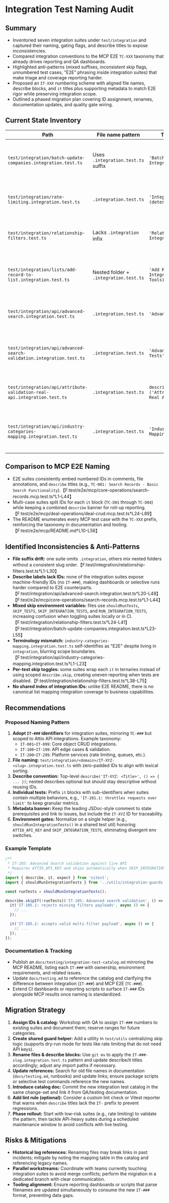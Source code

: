 # Integration Test Naming Audit

## Summary

- Inventoried seven integration suites under `test/integration` and captured their naming, gating flags, and describe titles to expose inconsistencies.
- Compared integration conventions to the MCP E2E `TC-XXX` taxonomy that already drives reporting and QA dashboards.
- Highlighted anti-patterns (mixed suffixes, inconsistent skip flags, unnumbered test cases, "E2E" phrasing inside integration suites) that make triage and coverage reporting harder.
- Proposed an `IT-XXX` numbering scheme with aligned file names, describe blocks, and `it` titles plus supporting metadata to match E2E rigor while preserving integration scope.
- Outlined a phased migration plan covering ID assignment, renames, documentation updates, and quality gate wiring.

## Current State Inventory

| Path                                                                     | File name pattern                      | Top-level `describe`                                                      | Execution gate                                                               | Notes                                                                                                                                                  |
| ------------------------------------------------------------------------ | -------------------------------------- | ------------------------------------------------------------------------- | ---------------------------------------------------------------------------- | ------------------------------------------------------------------------------------------------------------------------------------------------------ |
| `test/integration/batch-update-companies.integration.test.ts`            | Uses `.integration.test.ts` suffix     | `'Batch Company Operations - Integration'`                                | `shouldRunTests` wrapper around `ATTIO_API_KEY` and `SKIP_INTEGRATION_TESTS` | Mixes `beforeAll` guards and console warnings without numeric IDs.【F:test/integration/batch-update-companies.integration.test.ts†L1-L78】             |
| `test/integration/rate-limiting.integration.test.ts`                     | `.integration.test.ts`                 | `'Integration: Rate limiting (deterministic)'`                            | No env guard (pure local)                                                    | Deterministic/unit-style test still labeled integration, lacks ID.【F:test/integration/rate-limiting.integration.test.ts†L1-L49】                      |
| `test/integration/relationship-filters.test.ts`                          | Lacks `.integration` infix             | `'Relationship Filter Integration Tests'`                                 | `RUN_INTEGRATION_TESTS` must be `true` plus `ATTIO_API_KEY`                  | Only suite using `RUN_INTEGRATION_TESTS`, mixes `it`/`it.skip` toggles per block.【F:test/integration/relationship-filters.test.ts†L1-L111】           |
| `test/integration/lists/add-record-to-list.integration.test.ts`          | Nested folder + `.integration.test.ts` | `'Add Record To List Integration (Universal Tools)'`                      | `SKIP_INTEGRATION_TESTS` or missing env; provides manual config message      | First-class docstring but no numeric naming, uses `test.skip` fallback stub.【F:test/integration/lists/add-record-to-list.integration.test.ts†L1-L75】 |
| `test/integration/api/advanced-search.integration.test.ts`               | `.integration.test.ts`                 | `'Advanced Search API Tests'`                                             | `SKIP_TESTS` guard for `ATTIO_API_KEY`/`SKIP_INTEGRATION_TESTS`              | Nested describes lack numeric IDs and reuse general phrasing.【F:test/integration/api/advanced-search.integration.test.ts†L20-L68】                    |
| `test/integration/api/advanced-search-validation.integration.test.ts`    | `.integration.test.ts`                 | `'Advanced Search Validation Tests'`                                      | `SKIP_TESTS` guard                                                           | Validation focus but same naming as API test; no numbering.【F:test/integration/api/advanced-search-validation.integration.test.ts†L20-L53】           |
| `test/integration/api/attribute-validation-real-api.integration.test.ts` | `.integration.test.ts`                 | `describe.skipIf(SKIP_TESTS)('Attribute Validation with Real Attio API')` | `SKIP_TESTS` guard                                                           | Uses `describe.skipIf`, unique to this suite.【F:test/integration/api/attribute-validation-real-api.integration.test.ts†L53-L76】                      |
| `test/integration/api/industry-categories-mapping.integration.test.ts`   | `.integration.test.ts`                 | `'Industry-Categories Mapping - E2E Tests'`                               | `SKIP_INTEGRATION_TESTS` plus feature flag                                   | Calls itself "E2E" despite location in integration folder.【F:test/integration/api/industry-categories-mapping.integration.test.ts†L1-L69】            |

## Comparison to MCP E2E Naming

- E2E suites consistently embed numbered IDs in comments, file annotations, and `describe` titles (e.g., `TC-001: Search Records - Basic Search Functionality`).【F:test/e2e/mcp/core-operations/search-records.mcp.test.ts†L1-L44】
- Multi-case suites split IDs for each `it` block (`TC-D01` through `TC-D04`) while keeping a combined `describe` banner for roll-up reporting.【F:test/e2e/mcp/deal-operations/deal-crud.mcp.test.ts†L24-L89】
- The README enumerates every MCP test case with the `TC-XXX` prefix, reinforcing the taxonomy in documentation and tooling.【F:test/e2e/mcp/README.md†L10-L56】

## Identified Inconsistencies & Anti-Patterns

- **File suffix drift:** one suite omits `.integration`, others mix nested folders without a consistent slug order.【F:test/integration/relationship-filters.test.ts†L1-L30】
- **Describe labels lack IDs:** none of the integration suites expose machine-friendly IDs (no `IT-###`), making dashboards or selective runs harder compared to E2E counterparts.【F:test/integration/api/advanced-search.integration.test.ts†L20-L48】【F:test/e2e/mcp/core-operations/search-records.mcp.test.ts†L1-L44】
- **Mixed skip environment variables:** files use `shouldRunTests`, `SKIP_TESTS`, `SKIP_INTEGRATION_TESTS`, and `RUN_INTEGRATION_TESTS`, increasing confusion when toggling suites locally or in CI.【F:test/integration/relationship-filters.test.ts†L24-L41】【F:test/integration/batch-update-companies.integration.test.ts†L23-L55】
- **Terminology mismatch:** `industry-categories-mapping.integration.test.ts` self-identifies as "E2E" despite living in `integration`, blurring scope boundaries.【F:test/integration/api/industry-categories-mapping.integration.test.ts†L1-L23】
- **Per-test skip toggles:** some suites wrap each `it` in ternaries instead of using scoped `describe.skip`, creating uneven reporting when tests are disabled.【F:test/integration/relationship-filters.test.ts†L38-L75】
- **No shared index of integration IDs:** unlike E2E README, there is no canonical list mapping integration coverage to business capabilities.

## Recommendations

### Proposed Naming Pattern

1. **Adopt `IT-###` identifiers** for integration suites, mirroring `TC-###` but scoped to Attio API integrations. Example taxonomy:
   - `IT-001`–`IT-099`: Core object CRUD integrations.
   - `IT-100`–`IT-199`: API edge cases & validation.
   - `IT-200`–`IT-299`: Platform services (rate limiting, queues, etc.).
2. **File naming:** `test/integration/<domain>/IT-XYZ-<slug>.integration.test.ts` with zero-padded IDs to align with lexical sorting.
3. **Describe convention:** Top-level `describe('IT-XYZ: <Title>', () => { ... })`; nested describes optional but should stay descriptive without reusing IDs.
4. **Individual tests:** Prefix `it` blocks with sub-identifiers when suites contain multiple behaviors, e.g., `'IT-201.1: throttles requests over limit'` to keep granular metrics.
5. **Metadata banner:** Keep the leading JSDoc-style comment to state prerequisites and link to issues, but include the `IT-XYZ` ID for traceability.
6. **Environment gates:** Normalize on a single helper (e.g., `shouldRunIntegrationTests()` in a shared test util) honoring `ATTIO_API_KEY` and `SKIP_INTEGRATION_TESTS`, eliminating divergent env switches.

### Example Template

```ts
/**
 * IT-105: Advanced Search validation against live API
 * Requires ATTIO_API_KEY and skips automatically when SKIP_INTEGRATION_TESTS=true.
 */
import { describe, it, expect } from 'vitest';
import { shouldRunIntegrationTests } from '../utils/integration-guards';

const runTests = shouldRunIntegrationTests();

describe.skipIf(!runTests)('IT-105: Advanced search validation', () => {
  it('IT-105.1: rejects missing filters payloads', async () => {
    // ...
  });

  it('IT-105.2: accepts valid multi-filter payload', async () => {
    // ...
  });
});
```

### Documentation & Tracking

- Publish an `docs/testing/integration-test-catalog.md` mirroring the MCP README, listing each `IT-###` with ownership, environment requirements, and related issues.
- Update `docs/testing.md` to reference the catalog and clarifying the difference between integration (`IT-###`) and MCP E2E (`TC-###`).
- Extend CI dashboards or reporting scripts to surface `IT-###` IDs alongside MCP results once naming is standardized.

## Migration Strategy

1. **Assign IDs & catalog:** Workshop with QA to assign `IT-###` numbers to existing suites and document them; reserve ranges for future categories.
2. **Create shared guard helper:** Add a utility in `test/utils` centralizing skip logic (supports dry-run mode for tests like rate limiting that do not need API keys).
3. **Rename files & describe blocks:** Use `git mv` to apply the `IT-###-slug.integration.test.ts` pattern and update describe/it titles accordingly; adjust any import paths if necessary.
4. **Update references:** Search for old file names in documentation (`docs/testing.md`, runbooks) and update links; ensure package scripts or selective test commands reference the new names.
5. **Introduce catalog doc:** Commit the new integration test catalog in the same change-set and link it from QA/testing documentation.
6. **Add lint rule (optional):** Consider a custom lint check or Vitest reporter that warns when `describe` titles lack the `IT-` prefix to prevent regressions.
7. **Phase rollout:** Start with low-risk suites (e.g., rate limiting) to validate the pattern, then tackle API-heavy suites during a scheduled maintenance window to avoid conflicts with live testing.

## Risks & Mitigations

- **Historical log references:** Renaming files may break links in past incidents; mitigate by noting the mapping table in the catalog and referencing legacy names.
- **Parallel workstreams:** Coordinate with teams currently touching integration suites to avoid merge conflicts; perform the migration in a dedicated branch with clear communication.
- **Tooling alignment:** Ensure reporting dashboards or scripts that parse filenames are updated simultaneously to consume the new `IT-###` format, preventing data gaps.
